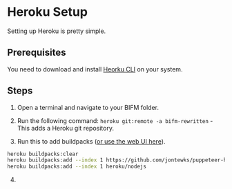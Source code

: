 # Heroku Setup

Setting up Heroku is pretty simple.

## Prerequisites

You need to download and install [Heorku CLI](https://devcenter.heroku.com/articles/heroku-cli) on your system.

## Steps

1. Open a terminal and navigate to your BIFM folder.

2. Run the following command: `heroku git:remote -a bifm-rewritten` - This adds a Heroku git repository.

3. Run this to add buildpacks ([or use the web UI here](https://files.gay/r/d1doA/Screenshot%20from%202022-06-22%2015-56-05.png)).

```sh
heroku buildpacks:clear
heroku buildpacks:add --index 1 https://github.com/jontewks/puppeteer-heroku-buildpack
heroku buildpacks:add --index 1 heroku/nodejs
```

4. 